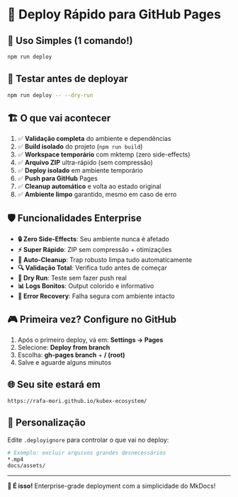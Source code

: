 # 🚀 Deploy Rápido para GitHub Pages

## 🎯 Uso Simples (1 comando!)

```bash
npm run deploy
```

## 🧪 Testar antes de deployar

```bash
npm run deploy -- --dry-run
```

## 🏗️ O que vai acontecer

1. ✅ **Validação completa** do ambiente e dependências
2. ✅ **Build isolado** do projeto (`npm run build`)
3. ✅ **Workspace temporário** com mktemp (zero side-effects)
4. ✅ **Arquivo ZIP** ultra-rápido (sem compressão)
5. ✅ **Deploy isolado** em ambiente temporário
6. ✅ **Push para GitHub** Pages
7. ✅ **Cleanup automático** e volta ao estado original
8. ✅ **Ambiente limpo** garantido, mesmo em caso de erro

## 🛡️ Funcionalidades Enterprise

- **🔒 Zero Side-Effects**: Seu ambiente nunca é afetado
- **⚡ Super Rápido**: ZIP sem compressão + otimizações
- **🧹 Auto-Cleanup**: Trap robusto limpa tudo automaticamente
- **🔍 Validação Total**: Verifica tudo antes de começar
- **🏃 Dry Run**: Teste sem fazer push real
- **📊 Logs Bonitos**: Output colorido e informativo
- **🚨 Error Recovery**: Falha segura com ambiente intacto

## 🎮 Primeira vez? Configure no GitHub

1. Após o primeiro deploy, vá em: **Settings → Pages**
2. Selecione: **Deploy from branch**
3. Escolha: **gh-pages branch** + **/ (root)**
4. Salve e aguarde alguns minutos

## 🌐 Seu site estará em

`https://rafa-mori.github.io/kubex-ecosystem/`

## 🔧 Personalização

Edite `.deployignore` para controlar o que vai no deploy:

```bash
# Exemplo: excluir arquivos grandes desnecessários
*.mp4
docs/assets/
```

---

**🎉 É isso!** Enterprise-grade deployment com a simplicidade do MkDocs!
